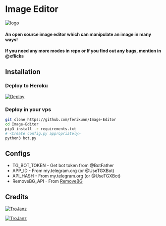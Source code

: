 # Image Editor

![logo](https://telegra.ph/file/eb998dc9e685a2f9ea6a1.jpg)
#### An open source image editor which can manipulate an image in many ways!
#### If you need any more modes in repo or If you find out any bugs, mention in @xflicks

## Installation

### Deploy to Heroku
[![Deploy](https://www.herokucdn.com/deploy/button.svg)](https://heroku.com/deploy?template=https://github.com/ferikunn/Image-Editor)

### Deploy in your vps
```sh
git clone https://github.com/ferikunn/Image-Editor
cd Image-Editor
pip3 install -r requirements.txt
# <Create config.py appropriately>
python3 bot.py
```

## Configs

* TG_BOT_TOKEN  - Get bot token from @BotFather
* APP_ID        - From my.telegram.org (or @UseTGXBot)
* API_HASH      - From my.telegram.org (or @UseTGXBot)
* RemoveBG_API  - From [RemoveBG](https://www.remove.bg/b/background-removal-api)

## Credits

[![TroJanz](https://img.shields.io/badge/Stack_Overflow-FE7A16?style=for-the-badge&logo=stack-overflow&logoColor=white)](https://stackoverflow.com/)

[![TroJanz](https://img.shields.io/badge/Pyrogram%20-%23F37626.svg?&style=for-the-badge&logo=telegram&logoColor=white)](https://github.com/pyrogram/pyrogram)
